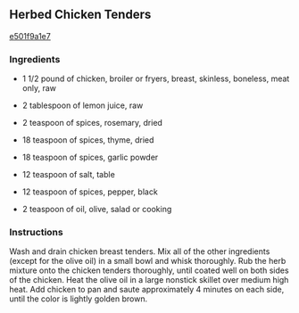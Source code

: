 ## Herbed Chicken Tenders

[e501f9a1e7](http://www.food.com/recipe/herbed-chicken-tenders-160982)

### Ingredients

 - 1 1/2 pound of chicken, broiler or fryers, breast, skinless, boneless, meat only, raw

 - 2 tablespoon of lemon juice, raw

 - 2 teaspoon of spices, rosemary, dried

 - 18 teaspoon of spices, thyme, dried

 - 18 teaspoon of spices, garlic powder

 - 12 teaspoon of salt, table

 - 12 teaspoon of spices, pepper, black

 - 2 teaspoon of oil, olive, salad or cooking

### Instructions

Wash and drain chicken breast tenders. Mix all of the other ingredients (except for the olive oil) in a small bowl and whisk thoroughly. Rub the herb mixture onto the chicken tenders thoroughly, until coated well on both sides of the chicken. Heat the olive oil in a large nonstick skillet over medium high heat. Add chicken to pan and saute approximately 4 minutes on each side, until the color is lightly golden brown.